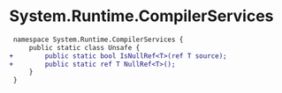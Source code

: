 # System.Runtime.CompilerServices

``` diff
 namespace System.Runtime.CompilerServices {
     public static class Unsafe {
+        public static bool IsNullRef<T>(ref T source);
+        public static ref T NullRef<T>();
     }
 }
```
